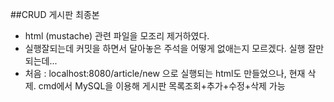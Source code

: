 ##CRUD 게시판 최종본
- html (mustache) 관련 파일을 모조리 제거하였다.
- 실행잘되는데 커밋을 하면서 달아놓은 주석을 어떻게 없애는지 모르겠다. 실행 잘만 되는데...
- 처음 : localhost:8080/article/new 으로 실행되는 html도 만들었으나, 현재 삭제. cmd에서 MySQL을 이용해 게시판 목록조회+추가+수정+삭제 가능
